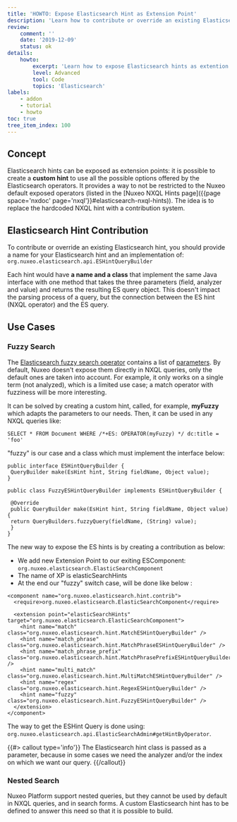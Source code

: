 ```yaml
---
title: 'HOWTO: Expose Elasticsearch Hint as Extension Point'
description: 'Learn how to contribute or override an existing Elasticsearch Hint'
review:
    comment: ''
    date: '2019-12-09'
    status: ok
details:
    howto:
        excerpt: 'Learn how to expose Elasticsearch hints as extention points.'
        level: Advanced
        tool: Code
        topics: 'Elasticsearch'
labels:
    - addon
    - tutorial
    - howto
toc: true
tree_item_index: 100
---
```


## Concept

Elasticsearch hints can be exposed as extension points: it is possible to create a **custom hint** to use all the possible options offered by the Elasticsearch operators. It provides a way to not be restricted to the Nuxeo default exposed operators (listed in the [Nuxeo NXQL Hints page]({{page space='nxdoc' page='nxql'}}#elasticsearch-nxql-hints)).
The idea is to replace the hardcoded NXQL hint with a contribution system.

## Elasticsearch Hint Contribution

To contribute or override an existing Elasticsearch hint, you should provide a name for your Elasticsearch hint and an implementation of:
`org.nuxeo.elasticsearch.api.ESHintQueryBuilder`

Each hint would have **a name and a class** that implement the same Java interface with one method that takes the three parameters (field, analyzer and value) and returns the resulting ES query object. This doesn't impact the parsing process of a query, but the connection between the ES hint (NXQL operator) and the ES query.

## Use Cases

### Fuzzy Search

The [Elasticsearch fuzzy search operator](https://www.elastic.co/guide/en/elasticsearch/reference/6.5/query-dsl-fuzzy-query.html) contains a list of [parameters](https://www.elastic.co/guide/en/elasticsearch/reference/6.5/query-dsl-fuzzy-query.html#_parameters_7). By default, Nuxeo doesn't expose them directly in NXQL queries, only the default ones are taken into account. For example, it only works on a single term (not analyzed), which is a limited use case; a match operator with fuzziness will be more interesting.

It can be solved by creating a custom hint, called, for example, **myFuzzy** which adapts the parameters to our needs. Then, it can be used in any NXQL queries like:

```
SELECT * FROM Document WHERE /*+ES: OPERATOR(myFuzzy) */ dc:title = 'foo'
```

"fuzzy" is our case and a class which must implement the interface below:  

```
public interface ESHintQueryBuilder {
 QueryBuilder make(EsHint hint, String fieldName, Object value);
}

public class FuzzyESHintQueryBuilder implements ESHintQueryBuilder {

 @Override
 public QueryBuilder make(EsHint hint, String fieldName, Object value) {
 return QueryBuilders.fuzzyQuery(fieldName, (String) value);
 }
}
```

The new way to expose the ES hints is by creating a contribution as below:

- We add new Extension Point to our exiting ESComponent: `org.nuxeo.elasticsearch.ElasticSearchComponent`
- The name of XP is elasticSearchHints
- At the end our "fuzzy" switch case, will be done like below :

```
<component name="org.nuxeo.elasticsearch.hint.contrib">
  <require>org.nuxeo.elasticsearch.ElasticSearchComponent</require>

  <extension point="elasticSearchHints" target="org.nuxeo.elasticsearch.ElasticSearchComponent">
    <hint name="match" class="org.nuxeo.elasticsearch.hint.MatchESHintQueryBuilder" />
    <hint name="match_phrase" class="org.nuxeo.elasticsearch.hint.MatchPhraseESHintQueryBuilder" />
    <hint name="match_phrase_prefix" class="org.nuxeo.elasticsearch.hint.MatchPhrasePrefixESHintQueryBuilder" />
    <hint name="multi_match" class="org.nuxeo.elasticsearch.hint.MultiMatchESHintQueryBuilder" />
    <hint name="regex" class="org.nuxeo.elasticsearch.hint.RegexESHintQueryBuilder" />
    <hint name="fuzzy" class="org.nuxeo.elasticsearch.hint.FuzzyESHintQueryBuilder" />
  </extension>
</component>
```

The way to get the ESHint Query is done using: `org.nuxeo.elasticsearch.api.ElasticSearchAdmin#getHintByOperator`.

{{#> callout type='info'}}
The Elasticsearch hint class is passed as a parameter, because in some cases we need the analyzer and/or the index on which we want our query.
{{/callout}}

### Nested Search

Nuxeo Platform support nested queries, but they cannot be used by default in NXQL queries, and in search forms. A custom Elasticsearch hint has to be defined to answer this need so that it is possible to build.
